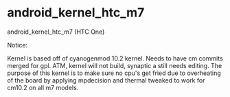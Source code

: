 android_kernel_htc_m7
=====================

android_kernel_htc_m7 (HTC One)


Notice:

Kernel is based off of cyanogenmod 10.2 kernel. Needs to have cm commits merged for gpl. ATM, kernel will not build, synaptic a still needs editing. The purpose of this kernel is to make sure no cpu's get fried due to overheating of the board by applying mpdecision and thermal tweaked to work for cm10.2 on all m7 models.
